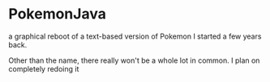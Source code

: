 PokemonJava
===========
a graphical reboot of a text-based version of Pokemon I started a few years back.

Other than the name, there really won't be a whole lot in common. I plan on completely redoing it
